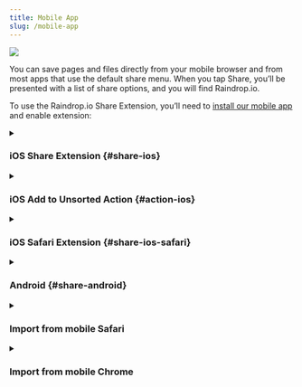 ```yaml
---
title: Mobile App
slug: /mobile-app
---
```


![](intro.jpg)

You can save pages and files directly from your mobile browser and from most apps that use the default share menu.
When you tap Share, you’ll be presented with a list of share options, and you will find Raindrop.io.

To use the Raindrop.io Share Extension, you’ll need to [install our mobile app](../../getting-started/download-app/index.md#mobile) and enable extension:

<details><summary>

### iOS Share Extension {#share-ios}

</summary>

Enabling the Raindrop.io Share Extension is easy, and only takes a moment. Here's how:

1. Tap the Share button in Safari or any other app
2. Swipe the top row (with the colored icons) and tap More
3. Enable Raindrop.io
4. (Optional) Move Raindrop.io to the top of the list
5. Tap Done

</details>


<details><summary>

### iOS Add to Unsorted Action {#action-ios}

</summary>

Enabling the `Add to Unsorted` Action is easy, and only takes a moment. Here's how:

1. Tap the Share button in Safari or any other app
2. Swipe list down and tap `Edit Actions...`
3. Enable `Add to Unsorted` and tap `+`
4. (Optional) Move `Add to Unsorted` to the top of the list
5. Tap Done

</details>


<details><summary>

### iOS Safari Extension {#share-ios-safari}

</summary>

To install an extension, you need to [download our app from the ‌App Store‌](https://raindrop.io/r/app/ios) first. 

1. Launch Safari on your iPhone or iPad.
2. Tap the Reader/Extensions button in the toolbar. It looks like "AA" with a puzzle piece next to it.
3. In the menu that pops up, tap Manage Extensions.
4. Turn the toggle to ON (green) for Raindrop.io.
5. Next time you need Raindrop.io extension just tap puzzle icon again

</details>


<details><summary>

### Android {#share-android}

</summary>

Look for the Share button. It can usually be found in your device’s menu, or when tapping the share menu in an app (usually found in a menu or toolbar).
When you tap Share, you’ll be presented with a list of share options, and you will find <b>Raindrop.io</b> which is usually at the top of the list.

</details>


<!---------------------->
<details><summary>

### Import from mobile Safari

</summary>

You can't import bookmarks from Safari using our mobile app.

Instead open Safari on your Mac, then click `File / Export bookmarks...` menu item and follow instructions [here](../../getting-started/import.md).

</details>


<!---------------------->
<details><summary>

### Import from mobile Chrome

</summary>

You can't import bookmarks from Chrome using our mobile app.

Instead open Chrome on your Mac or Windows, then [export bookmarks](https://www.wikihow.com/Export-Bookmarks-from-Chrome) and follow instructions [here](../../getting-started/import.md).

</details>